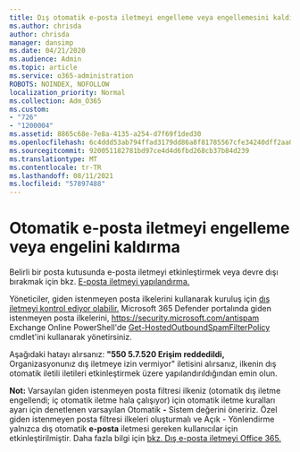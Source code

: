 ```yaml
---
title: Dış otomatik e-posta iletmeyi engelleme veya engellemesini kaldırma
ms.author: chrisda
author: chrisda
manager: dansimp
ms.date: 04/21/2020
ms.audience: Admin
ms.topic: article
ms.service: o365-administration
ROBOTS: NOINDEX, NOFOLLOW
localization_priority: Normal
ms.collection: Adm_O365
ms.custom:
- "726"
- "1200004"
ms.assetid: 8865c68e-7e8a-4135-a254-d7f69f1ded30
ms.openlocfilehash: 6c4ddd53ab794ffad3179dd86a8f81785567cfe34240dff2aa0a1df11094883d
ms.sourcegitcommit: 920051182781bd97ce4d4d6fbd268cb37b84d239
ms.translationtype: MT
ms.contentlocale: tr-TR
ms.lasthandoff: 08/11/2021
ms.locfileid: "57897488"
---
```

# <a name="block-or-unblock-eternal-automatic-email-forwarding"></a>Otomatik e-posta iletmeyi engelleme veya engelini kaldırma

Belirli bir posta kutusunda e-posta iletmeyi etkinleştirmek veya devre dışı bırakmak için bkz. [E-posta iletmeyi yapılandırma.](https://docs.microsoft.com/microsoft-365/admin/email/configure-email-forwarding)

Yöneticiler, giden istenmeyen posta ilkelerini kullanarak kuruluş için [dış iletmeyi kontrol ediyor olabilir.](https://docs.microsoft.com/microsoft-365/security/office-365-security/configure-the-outbound-spam-policy) Microsoft 365 Defender portalında giden istenmeyen posta ilkelerini, <https://security.microsoft.com/antispam> Exchange Online PowerShell'de [Get-HostedOutboundSpamFilterPolicy](https://docs.microsoft.com/powershell/module/exchange/get-hostedoutboundspamfilterpolicy) cmdlet'ini kullanarak yönetirsiniz.

Aşağıdaki hatayı alırsanız: **"550 5.7.520 Erişim reddedildi,** Organizasyonunız dış iletmeye izin vermiyor" iletisini alırsanız, ilkenin dış otomatik iletili iletileri etkinleştirmek üzere yapılandırıldığından emin olun.

**Not:** Varsayılan giden istenmeyen posta filtresi ilkeniz (otomatik dış iletme engellendi; iç otomatik iletme hala çalışıyor) için otomatik iletme kuralları ayarı için denetlenen varsayılan Otomatik **-** Sistem değerini öneririz.  Özel giden istenmeyen posta filtresi ilkeleri oluşturmalı ve Açık - Yönlendirme yalnızca dış otomatik **e-posta** iletmesi gereken kullanıcılar için etkinleştirilmiştir. Daha fazla bilgi için [bkz. Dış e-posta iletmeyi Office 365.](https://docs.microsoft.com/microsoft-365/security/office-365-security/external-email-forwarding)
